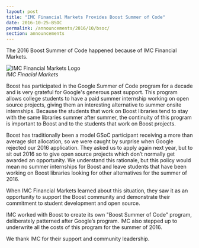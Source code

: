 ```yaml
---
layout: post
title: "IMC Financial Markets Provides Boost Summer of Code"
date: 2016-10-25-BSOC
permalink: /announcements/2016/10/bsoc/
section: announcements
---
```


The 2016 Boost Summer of Code happened because of IMC Financial Markets.

<!--break-->

![IMC Financial Markets Logo](/assets/img/posts/2016/LogoIMC.png "IMC Financial Markets")
<br>
*IMC Finacial Markets*

Boost has participated in the Google Summer of Code program for a decade and is very grateful for Google's generous past support. This program allows college students to have a paid summer internship working on open source projects, giving them an interesting alternative to summer onsite internships. Because the students that work on Boost libraries tend to stay with the same libraries summer after summer, the continuity of this program is important to Boost and to the students that work on Boost projects. 

Boost has traditionally been a model GSoC participant receiving a more than average slot allocation, so we were caught by surprise when Google rejected our 2016 application. They asked us to apply again next year, but to sit out 2016 so to give open source projects which don’t normally get awarded an opportunity. We understand this rationale, but this policy would mean no summer internships for Boost and leave students that have been working on Boost libraries looking for other alternatives for the summer of 2016.
 
When IMC Financial Markets learned about this situation, they saw it as an opportunity to support the Boost community and demonstrate their commitment to student development and open source.
 
IMC worked with Boost to create its own "Boost Summer of Code" program, deliberately patterned after Google’s program. IMC also stepped up to underwrite all the costs of this program for the summer of 2016.
 
We thank IMC for their support and community leadership.
